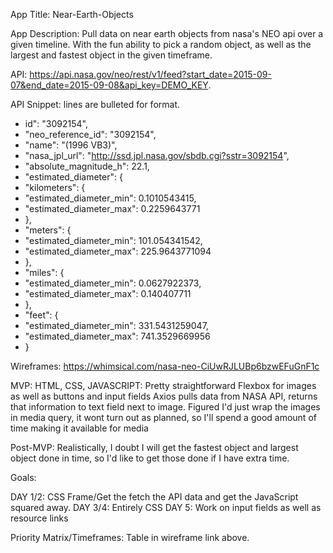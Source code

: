 App Title: Near-Earth-Objects


App Description: Pull data on near earth objects from nasa's NEO api over a given timeline. With the fun ability to pick a random object, as well as the largest and fastest object in the given timeframe.


API: https://api.nasa.gov/neo/rest/v1/feed?start_date=2015-09-07&end_date=2015-09-08&api_key=DEMO_KEY.


API Snippet: lines are bulleted for format.

- id": "3092154",
- "neo_reference_id": "3092154",
- "name": "(1996 VB3)",
- "nasa_jpl_url": "http://ssd.jpl.nasa.gov/sbdb.cgi?sstr=3092154",
- "absolute_magnitude_h": 22.1,
- "estimated_diameter": {
- "kilometers": {
- "estimated_diameter_min": 0.1010543415,
- "estimated_diameter_max": 0.2259643771
- },
- "meters": {
- "estimated_diameter_min": 101.054341542,
- "estimated_diameter_max": 225.9643771094
- },
- "miles": {
- "estimated_diameter_min": 0.0627922373,
- "estimated_diameter_max": 0.140407711
- },
- "feet": {
- "estimated_diameter_min": 331.5431259047,
- "estimated_diameter_max": 741.3529669956
- }
               
Wireframes: https://whimsical.com/nasa-neo-CiUwRJLUBp6bzwEFuGnF1c

MVP: 
HTML, CSS, JAVASCRIPT: Pretty straightforward
Flexbox for images as well as buttons and input fields
Axios pulls data from NASA API, returns that information to text field next to image.
Figured I'd just wrap the images in media query, it wont turn out as planned, so I'll spend a good amount of time making it available for media


Post-MVP: Realistically, I doubt I will get the fastest object and largest object done in time, so I'd like to get those done if I have extra time.


Goals: 

DAY 1/2: CSS Frame/Get the fetch the API data and get the JavaScript squared away.
DAY 3/4: Entirely CSS
DAY 5: Work on input fields as well as resource links




Priority Matrix/Timeframes: Table in wireframe link above.



